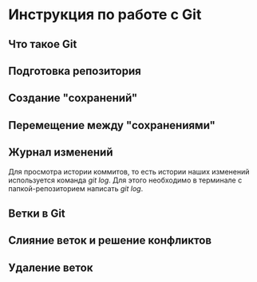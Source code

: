 # Инструкция по работе с Git

## Что такое Git

## Подготовка репозитория

## Создание "сохранений"

## Перемещение между "сохранениями"

## Журнал изменений
Для просмотра истории коммитов, то есть истории наших изменений используется команда *git log*. Для этого необходимо в терминале с папкой-репозиторием написать *git log*.
## Ветки в Git

## Слияние веток и решение конфликтов

## Удаление веток